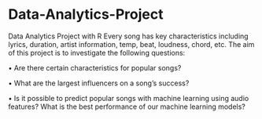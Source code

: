 # Data-Analytics-Project
Data Analytics Project with R
Every song has key characteristics including lyrics,
duration, artist information, temp, beat, loudness,
chord, etc. The aim of this project is to investigate
the following questions:

• Are there certain characteristics for popular
songs?

• What are the largest influencers on a song’s
success?

• Is it possible to predict popular songs with
machine learning using audio features? What is the
best performance of our machine learning models?
